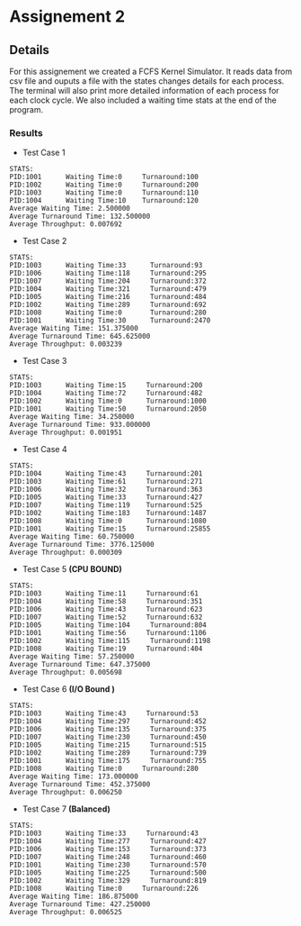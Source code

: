 # Assignement 2
## Details
For this assignement we created a FCFS Kernel Simulator. It reads data from csv file and ouputs a file with the states changes details for each process. The terminal will also print more detailed information of each process for each clock cycle. We also included a waiting time stats at the end of the program.
### Results
* Test Case 1
```text
STATS:
PID:1001      Waiting Time:0     Turnaround:100
PID:1002      Waiting Time:0     Turnaround:200
PID:1003      Waiting Time:0     Turnaround:110
PID:1004      Waiting Time:10    Turnaround:120
Average Waiting Time: 2.500000
Average Turnaround Time: 132.500000
Average Throughput: 0.007692
```
* Test Case 2
```text
STATS:
PID:1003      Waiting Time:33      Turnaround:93
PID:1006      Waiting Time:118     Turnaround:295
PID:1007      Waiting Time:204     Turnaround:372
PID:1004      Waiting Time:321     Turnaround:479
PID:1005      Waiting Time:216     Turnaround:484
PID:1002      Waiting Time:289     Turnaround:692
PID:1008      Waiting Time:0       Turnaround:280
PID:1001      Waiting Time:30      Turnaround:2470
Average Waiting Time: 151.375000
Average Turnaround Time: 645.625000
Average Throughput: 0.003239
```
* Test Case 3
```text
STATS:
PID:1003      Waiting Time:15     Turnaround:200
PID:1004      Waiting Time:72     Turnaround:482
PID:1002      Waiting Time:0      Turnaround:1000
PID:1001      Waiting Time:50     Turnaround:2050
Average Waiting Time: 34.250000
Average Turnaround Time: 933.000000
Average Throughput: 0.001951
```
* Test Case 4
```text
STATS:
PID:1004      Waiting Time:43     Turnaround:201
PID:1003      Waiting Time:61     Turnaround:271
PID:1006      Waiting Time:32     Turnaround:363
PID:1005      Waiting Time:33     Turnaround:427
PID:1007      Waiting Time:119    Turnaround:525
PID:1002      Waiting Time:183    Turnaround:1487
PID:1008      Waiting Time:0      Turnaround:1080
PID:1001      Waiting Time:15     Turnaround:25855
Average Waiting Time: 60.750000
Average Turnaround Time: 3776.125000
Average Throughput: 0.000309
```
* Test Case 5 **(CPU BOUND)**
```
STATS:
PID:1003      Waiting Time:11     Turnaround:61
PID:1004      Waiting Time:58     Turnaround:351
PID:1006      Waiting Time:43     Turnaround:623
PID:1007      Waiting Time:52     Turnaround:632
PID:1005      Waiting Time:104     Turnaround:804
PID:1001      Waiting Time:56     Turnaround:1106
PID:1002      Waiting Time:115     Turnaround:1198
PID:1008      Waiting Time:19     Turnaround:404
Average Waiting Time: 57.250000
Average Turnaround Time: 647.375000
Average Throughput: 0.005698
```
* Test Case 6 **(I/O Bound )**
```
STATS:
PID:1003      Waiting Time:43     Turnaround:53
PID:1004      Waiting Time:297     Turnaround:452
PID:1006      Waiting Time:135     Turnaround:375
PID:1007      Waiting Time:230     Turnaround:450
PID:1005      Waiting Time:215     Turnaround:515
PID:1002      Waiting Time:289     Turnaround:739
PID:1001      Waiting Time:175     Turnaround:755
PID:1008      Waiting Time:0     Turnaround:280
Average Waiting Time: 173.000000
Average Turnaround Time: 452.375000
Average Throughput: 0.006250
```
* Test Case 7 **(Balanced)**
```
STATS:
PID:1003      Waiting Time:33     Turnaround:43
PID:1004      Waiting Time:277     Turnaround:427
PID:1006      Waiting Time:153     Turnaround:373
PID:1007      Waiting Time:248     Turnaround:460
PID:1001      Waiting Time:230     Turnaround:570
PID:1005      Waiting Time:225     Turnaround:500
PID:1002      Waiting Time:329     Turnaround:819
PID:1008      Waiting Time:0     Turnaround:226
Average Waiting Time: 186.875000
Average Turnaround Time: 427.250000
Average Throughput: 0.006525
```